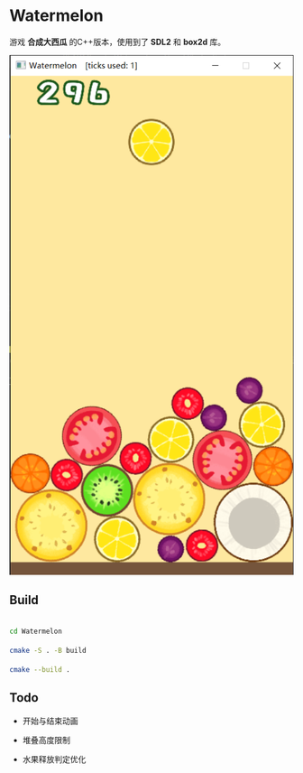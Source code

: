 # Watermelon

游戏 **合成大西瓜** 的C++版本，使用到了 **SDL2** 和 **box2d** 库。

![screenshot](./doc/image/screenshot.png)

## Build

``` bash

cd Watermelon

cmake -S . -B build

cmake --build .
```

## Todo

- 开始与结束动画

- 堆叠高度限制

- 水果释放判定优化